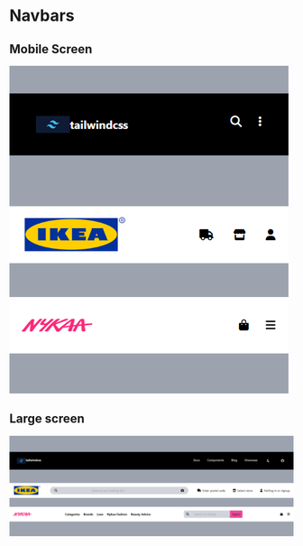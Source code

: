 # Navbars

## Mobile Screen
![screenshot-1](./Screenshot1.png)

## Large screen
![screenshot2](./Screenshot2.png)